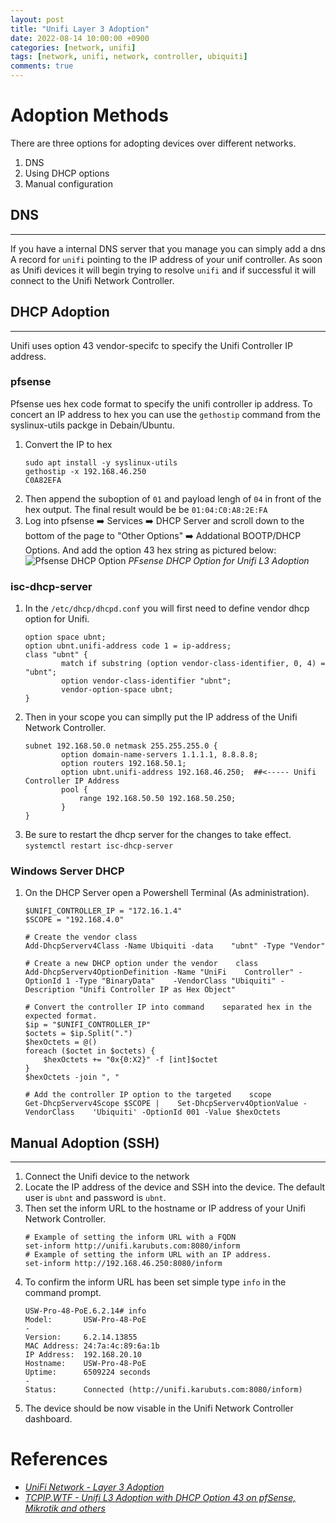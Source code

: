 ```yaml
---
layout: post
title: "Unifi Layer 3 Adoption"
date: 2022-08-14 10:00:00 +0900
categories: [network, unifi]
tags: [network, unifi, network, controller, ubiquiti]
comments: true
---
```


# Adoption Methods

There are three options for adopting devices over different networks. 
1. DNS
2. Using DHCP options
3. Manual configuration

## DNS
----

If you have a internal DNS server that you manage you can simply add a dns A record for `unifi` pointing to the IP address of your unif controller. As soon as Unifi devices it will begin trying to resolve `unifi` and if successful it will connect to the Unifi Network Controller. 

## DHCP Adoption
----

Unifi uses option 43 vendor-specifc to specify the Unifi Controller IP address. 

### pfsense

Pfsense ues hex code format to specify the unifi controller ip address. To concert an IP address to hex you can use the `gethostip` command from the syslinux-utils packge in Debain/Ubuntu. 

1. Convert the IP to hex
   ```shell
   sudo apt install -y syslinux-utils
   gethostip -x 192.168.46.250
   C0A82EFA
   ````
2. Then append the suboption of `01` and payload lengh of `04` in front of the hex output. The final result would be be `01:04:C0:A8:2E:FA`
3. Log into pfsense ➡️ Services ➡️ DHCP Server and scroll down to the bottom of the page to "Other Options" ➡️ Addational BOOTP/DHCP Options. And add the option 43 hex string as pictured below:
![Pfsense DHCP Option](/img/pfsense-dhcp-option.png)
_PFsense DHCP Option for Unifi L3 Adoption_


### isc-dhcp-server

1. In the `/etc/dhcp/dhcpd.conf` you will first need to define vendor dhcp option for Unifi.
   ```shell
   option space ubnt;
   option ubnt.unifi-address code 1 = ip-address;
   class "ubnt" {
           match if substring (option vendor-class-identifier, 0, 4) = "ubnt";
           option vendor-class-identifier "ubnt";
           vendor-option-space ubnt;
   }
   ``` 
2. Then in your scope you can simplly put the IP address of the Unifi Network Controller.  
   ```shell
   subnet 192.168.50.0 netmask 255.255.255.0 {
           option domain-name-servers 1.1.1.1, 8.8.8.8;
           option routers 192.168.50.1;
           option ubnt.unifi-address 192.168.46.250;  ##<----- Unifi Controller IP Address
           pool {
               range 192.168.50.50 192.168.50.250;
           }
   }
   ```
3. Be sure to restart the dhcp server for the changes to take effect. `systemctl restart isc-dhcp-server`

### Windows Server DHCP

1. On the DHCP Server open a Powershell Terminal (As administration). 
   ```shell
   $UNIFI_CONTROLLER_IP = "172.16.1.4"
   $SCOPE = "192.168.4.0" 
   
   # Create the vendor class
   Add-DhcpServerv4Class -Name Ubiquiti -data    "ubnt" -Type "Vendor"
   
   # Create a new DHCP option under the vendor    class 
   Add-DhcpServerv4OptionDefinition -Name "UniFi    Controller" -OptionId 1 -Type "BinaryData"    -VendorClass "Ubiquiti" -Description "Unifi Controller IP as Hex Object"
   
   # Convert the controller IP into command    separated hex in the expected format.
   $ip = "$UNIFI_CONTROLLER_IP"
   $octets = $ip.Split(".")
   $hexOctets = @()
   foreach ($octet in $octets) {
       $hexOctets += "0x{0:X2}" -f [int]$octet
   }
   $hexOctets -join ", "
   
   # Add the controller IP option to the targeted    scope
   Get-DhcpServerv4Scope $SCOPE |    Set-DhcpServerv4OptionValue -VendorClass    'Ubiquiti' -OptionId 001 -Value $hexOctets
   ```



## Manual Adoption (SSH)
----


1. Connect the Unifi device to the network
2. Locate the IP address of the device and SSH into the device. The default user is `ubnt` and password is `ubnt`. 
3. Then set the inform URL to the hostname or IP address of your Unifi Network Controller. 
   ```shell
   # Example of setting the inform URL with a FQDN
   set-inform http://unifi.karubuts.com:8080/inform
   # Example of setting the inform URL with an IP address. 
   set-inform http://192.168.46.250:8080/inform
   ```
4. To confirm the inform URL has been set simple type `info` in the command prompt. 
   ```shell
   USW-Pro-48-PoE.6.2.14# info
   Model:       USW-Pro-48-PoE
   -
   Version:     6.2.14.13855
   MAC Address: 24:7a:4c:89:6a:1b
   IP Address:  192.168.20.10
   Hostname:    USW-Pro-48-PoE
   Uptime:      6509224 seconds
   -
   Status:      Connected (http://unifi.karubuts.com:8080/inform)
   ```
5. The device should be now visable in the Unifi Network Controller dashboard. 


# References
- _[UniFi Network - Layer 3 Adoption](https://help.ui.com/hc/en-us/articles/204909754-UniFi-Layer-3-Adoption-for-Remote-UniFi-Network-Applications)_
- _[TCPIP.WTF - Unifi L3 Adoption with DHCP Option 43 on pfSense, Mikrotik and others](https://tcpip.wtf/en/unifi-l3-adoption-with-dhcp-option-43-on-pfsense-mikrotik-and-others.htm)_
